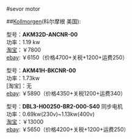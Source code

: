 #sevor motor



##[Kollmorgen](http://www.kollmorgen.cn/zh-cn/products/motors/servo/akm-series/akm-series-ac-synchronous-motors/akm%E7%B3%BB%E5%88%97%E4%BC%BA%E6%9C%8D%E7%94%B5%E6%9C%BA%E7%B3%BB%E7%BB%9F/)(科尔摩根 美国):   


型号：**AKM32D-ANCNR-00**   
功率：1.19 kw   
[淘宝](http://item.taobao.com/item.htm?spm=a230r.1.14.6.xMtMJR&id=25210632028&ns=1&abbucket=6#detail)：￥7800  
[ebay](http://www.ebay.com/itm/KOLLMORGEN-AKM32D-ANCNR-00-servo-motor-NEW-/281549944374?pt=LH_DefaultDomain_0&hash=item418daf3636): ￥6150（价格4700+关税+1200+运费250）   


型号：**AKM41H-BKCNR-00**   
功率：1.73kw   
[淘宝]：无  
[ebay](http://www.ebay.com/itm/KOLLMORGEN-AKM41H-BKCNR-00-SERVO-MOTOR-NEW/151496144218?_trksid=p2047675.c100005.m1851&_trkparms=aid%3D222007%26algo%3DSIC.MBE%26ao%3D1%26asc%3D28772%26meid%3Dd3aad946b11d43d49bb8b872a9a43ceb%26pid%3D100005%26rk%3D1%26rkt%3D6%26sd%3D281549944374&rt=nc): ￥5890（价格4350+关税1200+运费340）  

型号：**DBL3-H00250-BR2-000-S40**  同步电机   
功率：0.69kw(230v)~1.13kw(400v)      
[淘宝](http://item.taobao.com/item.htm?spm=a230r.1.14.1.xMtMJR&id=22489668951&ns=1&abbucket=6#detail)：￥13000   
[ebay](http://www.ebay.com/itm/DBL3-H00250-BR2-000-S40-servomotor-2-5Nm-6000rpm-560V-/270276357508?pt=LH_DefaultDomain_3&hash=item3eedb9ed84): ￥5650（价格4200+关税+1200+运费250）  






